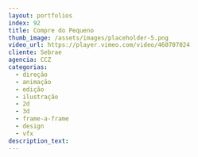 ```yaml
---
layout: portfolios
index: 92
title: Compre do Pequeno
thumb_image: /assets/images/placeholder-5.png
video_url: https://player.vimeo.com/video/460707024
cliente: Sebrae
agencia: CCZ
categorias:
  - direção
  - animação
  - edição
  - ilustração
  - 2d
  - 3d
  - frame-a-frame
  - design
  - vfx
description_text:
---
```

